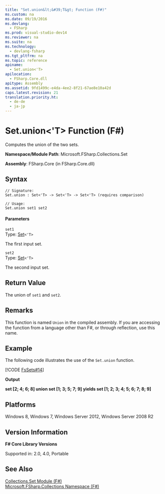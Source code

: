 ```yaml
---
title: "Set.union&lt;&#39;T&gt; Function (F#)"
ms.custom: na
ms.date: 09/19/2016
ms.devlang: 
  - FSharp
ms.prod: visual-studio-dev14
ms.reviewer: na
ms.suite: na
ms.technology: 
  - devlang-fsharp
ms.tgt_pltfrm: na
ms.topic: reference
apiname: 
  - Set.union<'T>
apilocation: 
  - FSharp.Core.dll
apitype: Assembly
ms.assetid: 9fd1499c-e4da-4ee2-8f21-67ae8e10a42d
caps.latest.revision: 21
translation.priority.ht: 
  - de-de
  - ja-jp
---
```

# Set.union&lt;&#39;T&gt; Function (F#)
Computes the union of the two sets.  
  
 **Namespace/Module Path**: Microsoft.FSharp.Collections.Set  
  
 **Assembly**: FSharp.Core (in FSharp.Core.dll)  
  
## Syntax  
  
```  
// Signature:  
Set.union : Set<'T> -> Set<'T> -> Set<'T> (requires comparison)  
  
// Usage:  
Set.union set1 set2  
```  
  
#### Parameters  
 `set1`  
 Type: [Set](../Topic/Collections.Set%3C'T%3E%20Class%20\(F%23\).md)`<'T>`  
  
 The first input set.  
  
 `set2`  
 Type: [Set](../Topic/Collections.Set%3C'T%3E%20Class%20\(F%23\).md)`<'T>`  
  
 The second input set.  
  
## Return Value  
 The union of `set1` and `set2`.  
  
## Remarks  
 This function is named `Union` in the compiled assembly. If you are accessing the function from a language other than F#, or through reflection, use this name.  
  
## Example  
 The following code illustrates the use of the `Set.union` function.  
  
 [!CODE [FsSets#14](../CodeSnippet/VS_Snippets_Fsharp/fssets#14)]  
  
 **Output**  
  
 **set [2; 4; 6; 8] union set [1; 3; 5; 7; 9] yields set [1; 2; 3; 4; 5; 6; 7; 8; 9]**   
## Platforms  
 Windows 8, Windows 7, Windows Server 2012, Windows Server 2008 R2  
  
## Version Information  
 **F# Core Library Versions**  
  
 Supported in: 2.0, 4.0, Portable  
  
## See Also  
 [Collections.Set Module (F#)](../vs140/Collections.Set-Module--F#-.md)   
 [Microsoft.FSharp.Collections Namespace (F#)](../Topic/Microsoft.FSharp.Collections%20Namespace%20\(F%23\).md)